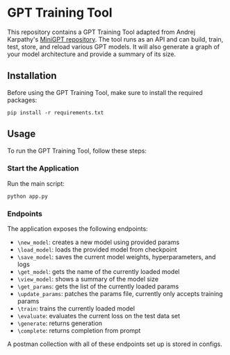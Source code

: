 
# GPT Training Tool

This repository contains a GPT Training Tool adapted from Andrej Karpathy's [MiniGPT repository](https://github.com/karpathy/minGPT).
The tool runs as an API and can build, train, test, store, and reload various GPT models.
It will also generate a graph of your model architecture and provide a summary of its size.

## Installation

Before using the GPT Training Tool, make sure to install the required packages:

```shell
pip install -r requirements.txt
```

## Usage

To run the GPT Training Tool, follow these steps:

### Start the Application

Run the main script:

```shell
python app.py
```

### Endpoints

The application exposes the following endpoints:
- `\new_model`: creates a new model using provided params
- `\load_model`: loads the provided model from checkpoint
- `\save_model`: saves the current model weights, hyperparameters, and logs
- `\get_model`: gets the name of the currently loaded model
- `\view_model`: shows a summary of the model size
- `\get_params`: gets the list of the currently loaded params
- `\update_params`: patches the params file, currently only accepts training params
- `\train`: trains the currently loaded model
- `\evaluate`: evaluates the current loss on the test data set
- `\generate`: returns generation
- `\complete`: returns completion from prompt

A postman collection with all of these endpoints set up is stored in configs.
